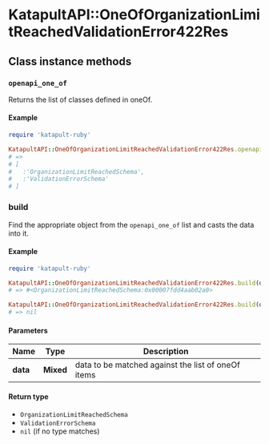 # KatapultAPI::OneOfOrganizationLimitReachedValidationError422Res

## Class instance methods

### `openapi_one_of`

Returns the list of classes defined in oneOf.

#### Example

```ruby
require 'katapult-ruby'

KatapultAPI::OneOfOrganizationLimitReachedValidationError422Res.openapi_one_of
# =>
# [
#   :'OrganizationLimitReachedSchema',
#   :'ValidationErrorSchema'
# ]
```

### build

Find the appropriate object from the `openapi_one_of` list and casts the data into it.

#### Example

```ruby
require 'katapult-ruby'

KatapultAPI::OneOfOrganizationLimitReachedValidationError422Res.build(data)
# => #<OrganizationLimitReachedSchema:0x00007fdd4aab02a0>

KatapultAPI::OneOfOrganizationLimitReachedValidationError422Res.build(data_that_doesnt_match)
# => nil
```

#### Parameters

| Name | Type | Description |
| ---- | ---- | ----------- |
| **data** | **Mixed** | data to be matched against the list of oneOf items |

#### Return type

- `OrganizationLimitReachedSchema`
- `ValidationErrorSchema`
- `nil` (if no type matches)

